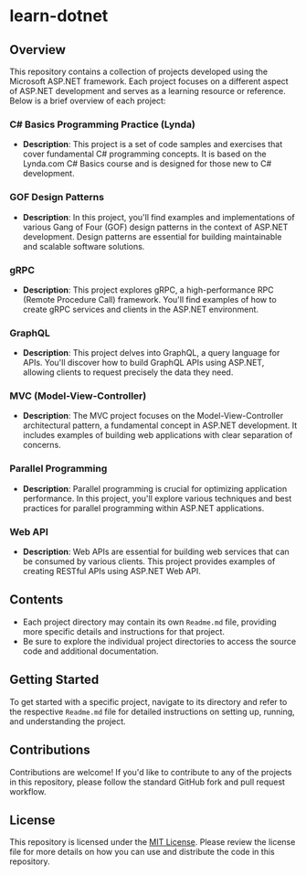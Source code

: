 # learn-dotnet

## Overview

This repository contains a collection of projects developed using the Microsoft ASP.NET framework. Each project focuses on a different aspect of ASP.NET development and serves as a learning resource or reference. Below is a brief overview of each project:

### C# Basics Programming Practice (Lynda)

- **Description**: This project is a set of code samples and exercises that cover fundamental C# programming concepts. It is based on the Lynda.com C# Basics course and is designed for those new to C# development.

### GOF Design Patterns

- **Description**: In this project, you'll find examples and implementations of various Gang of Four (GOF) design patterns in the context of ASP.NET development. Design patterns are essential for building maintainable and scalable software solutions.

### gRPC

- **Description**: This project explores gRPC, a high-performance RPC (Remote Procedure Call) framework. You'll find examples of how to create gRPC services and clients in the ASP.NET environment.

### GraphQL

- **Description**: This project delves into GraphQL, a query language for APIs. You'll discover how to build GraphQL APIs using ASP.NET, allowing clients to request precisely the data they need.

### MVC (Model-View-Controller)

- **Description**: The MVC project focuses on the Model-View-Controller architectural pattern, a fundamental concept in ASP.NET development. It includes examples of building web applications with clear separation of concerns.

### Parallel Programming

- **Description**: Parallel programming is crucial for optimizing application performance. In this project, you'll explore various techniques and best practices for parallel programming within ASP.NET applications.

### Web API

- **Description**: Web APIs are essential for building web services that can be consumed by various clients. This project provides examples of creating RESTful APIs using ASP.NET Web API.

## Contents

- Each project directory may contain its own `Readme.md` file, providing more specific details and instructions for that project.
- Be sure to explore the individual project directories to access the source code and additional documentation.

## Getting Started

To get started with a specific project, navigate to its directory and refer to the respective `Readme.md` file for detailed instructions on setting up, running, and understanding the project.

## Contributions

Contributions are welcome! If you'd like to contribute to any of the projects in this repository, please follow the standard GitHub fork and pull request workflow.

## License

This repository is licensed under the [MIT License](LICENSE.md). Please review the license file for more details on how you can use and distribute the code in this repository.
